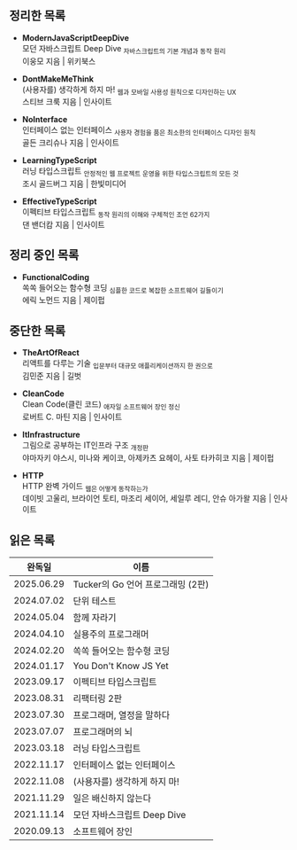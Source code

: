 ## 정리한 목록

- **ModernJavaScriptDeepDive**  
  모던 자바스크립트 Deep Dive <sub>자바스크립트의 기본 개념과 동작 원리</sub>  
  이웅모 지음 | 위키북스

- **DontMakeMeThink**  
  (사용자를) 생각하게 하지 마! <sub>웹과 모바일 사용성 원칙으로 디자인하는 UX</sub>  
  스티브 크룩 지음 | 인사이트

- **NoInterface**  
  인터페이스 없는 인터페이스 <sub>사용자 경험을 품은 최소한의 인터페이스 디자인 원칙</sub>  
  골든 크리슈나 지음 | 인사이트

- **LearningTypeScript**  
  러닝 타입스크립트 <sub>안정적인 웹 프로젝트 운영을 위한 타입스크립트의 모든 것</sub>  
  조시 골드버그 지음 | 한빛미디어

- **EffectiveTypeScript**  
  이펙티브 타입스크립트 <sub>동작 원리의 이해와 구체적인 조언 62가지</sub>  
  댄 밴더캄 지음 | 인사이트

## 정리 중인 목록

- **FunctionalCoding**  
  쏙쏙 들어오는 함수형 코딩 <sub>심플한 코드로 복잡한 소프트웨어 길들이기</sub>  
  에릭 노먼드 지음 | 제이펍

## 중단한 목록

- **TheArtOfReact**  
  리액트를 다루는 기술 <sub>입문부터 대규모 애플리케이션까지 한 권으로</sub>  
  김민준 지음 | 길벗

- **CleanCode**  
  Clean Code(클린 코드) <sub>애자일 소프트웨어 장인 정신</sub>  
  로버트 C. 마틴 지음 | 인사이트

- **ItInfrastructure**  
  그림으로 공부하는 IT인프라 구조 <sub>개정판</sub>  
  야마자키 야스시, 미나와 케이코, 아제카츠 요헤이, 사토 타카히코 지음 | 제이펍

- **HTTP**  
  HTTP 완벽 가이드 <sub>웹은 어떻게 동작하는가</sub>  
  데이빗 고울리, 브라이언 토티, 마조리 세이어, 세일루 레디, 안슈 아가왈 지음 | 인사이트

## 읽은 목록

| 완독일     | 이름                              |
| ---------- | --------------------------------- |
| 2025.06.29 | Tucker의 Go 언어 프로그래밍 (2판) |
| 2024.07.02 | 단위 테스트                       |
| 2024.05.04 | 함께 자라기                       |
| 2024.04.10 | 실용주의 프로그래머               |
| 2024.02.20 | 쏙쏙 들어오는 함수형 코딩         |
| 2024.01.17 | You Don't Know JS Yet             |
| 2023.09.17 | 이펙티브 타입스크립트             |
| 2023.08.31 | 리팩터링 2판                      |
| 2023.07.30 | 프로그래머, 열정을 말하다         |
| 2023.07.07 | 프로그래머의 뇌                   |
| 2023.03.18 | 러닝 타입스크립트                 |
| 2022.11.17 | 인터페이스 없는 인터페이스        |
| 2022.11.08 | (사용자를) 생각하게 하지 마!      |
| 2021.11.29 | 일은 배신하지 않는다              |
| 2021.11.14 | 모던 자바스크립트 Deep Dive       |
| 2020.09.13 | 소프트웨어 장인                   |
